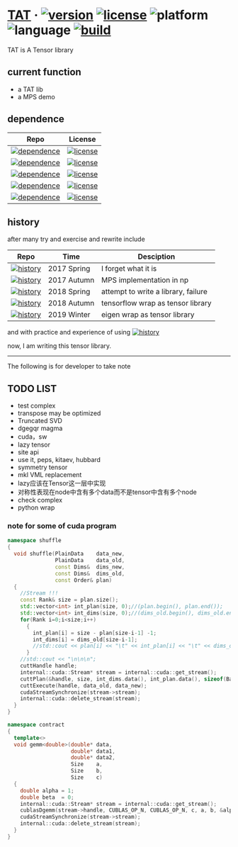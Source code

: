 # [TAT](https://github.com/hzhangxyz/TAT) &middot; [![version](https://img.shields.io/github/release/hzhangxyz/TAT.svg)](https://github.com/hzhangxyz/TAT/releases/latest) [![license](https://img.shields.io/github/license/hzhangxyz/TAT.svg)](https://github.com/hzhangxyz/TAT/blob/TAT/LICENSE) ![platform](https://img.shields.io/badge/platform-linux-brightgreen.svg) ![language](https://img.shields.io/badge/language-c++-yellow.svg) [![build](https://travis-ci.com/hzhangxyz/TAT.svg?branch=TAT)](https://travis-ci.com/hzhangxyz/TAT)

TAT is A Tensor library

## current function
- a TAT lib
- a MPS demo

## dependence

| Repo                                                                                                           | License                                                                                                                                     |
|----------------------------------------------------------------------------------------------------------------|---------------------------------------------------------------------------------------------------------------------------------------------|
| [![dependence](https://img.shields.io/badge/Taywee-args-blue.svg)](https://github.com/Taywee/args)             | [![license](https://img.shields.io/github/license/Taywee/args.svg)](https://github.com/Taywee/args/blob/master/LICENSE)                     |
| [![dependence](https://img.shields.io/badge/springer13-hptt-blue.svg)](https://github.com/springer13/hptt)     | [![license](https://img.shields.io/github/license/springer13/hptt.svg)](https://github.com/springer13/hptt/blob/master/LICENSE.txt)         |
| [![dependence](https://img.shields.io/badge/agauniyal-rang-blue.svg)](https://github.com/agauniyal/rang)       | [![license](https://img.shields.io/github/license/agauniyal/rang.svg)](https://github.com/agauniyal/rang/blob/master/LICENSE)               |
| [![dependence](https://img.shields.io/badge/jemalloc-jemalloc-blue.svg)](https://github.com/jemalloc/jemalloc) | [![license](https://img.shields.io/github/license/jemalloc/jemalloc.svg)](https://github.com/jemalloc/jemalloc/blob/dev/COPYING)            |
| [![dependence](https://img.shields.io/badge/intel-mkl-blue.svg)](https://software.intel.com/en-us/mkl)         | [![license](https://img.shields.io/badge/license-ISSL-red.svg)](https://software.intel.com/en-us/license/intel-simplified-software-license) |

## history
after many try and exercise and rewrite include

| Repo                                                                                                            | Time        | Desciption                          |
|-----------------------------------------------------------------------------------------------------------------|-------------|-------------------------------------|
| [![history](https://img.shields.io/badge/Tencer-c-red.svg)](https://github.com/hzhangxyz/Tencer)                | 2017 Spring | I forget what it is                 |
| [![history](https://img.shields.io/badge/MPS-np/tf-red.svg)](https://github.com/Aaaaaaaah/MPS)                  | 2017 Autumn | MPS implementation in np            |
| [![history](https://img.shields.io/badge/SquareLattice-np-red.svg)](https://github.com/Aaaaaaaah/SquareLattice) | 2018 Spring | attempt to write a library, failure |
| [![history](https://img.shields.io/badge/tnsp-np/tf-red.svg)](https://github.com/hzhangxyz/tnsp)                | 2018 Autumn | tensorflow wrap as tensor library   |
| [![history](https://img.shields.io/badge/TNC-Eigen-red.svg)](https://github.com/hzhangxyz/TNC)                  | 2019 Winter | eigen wrap as tensor library        |

and with practice and experience of using [![history](https://img.shields.io/badge/TNSP-Fortran-blue.svg)](https://arxiv.org/pdf/1708.00136.pdf)

now, I am writing this tensor library.

---
The following is for developer to take note

## TODO LIST
- test complex
- transpose may be optimized
- Truncated SVD
- dgegqr magma
- cuda，sw
- lazy tensor
- site api
- use it, peps, kitaev, hubbard
- symmetry tensor
- mkl VML replacement
- lazy应该在Tensor这一层中实现
- 对称性表现在node中含有多个data而不是tensor中含有多个node
- check complex
- python wrap

### note for some of cuda program
```c++
namespace shuffle
{
  void shuffle(PlainData    data_new,
               PlainData    data_old,
               const Dims&  dims_new,
               const Dims&  dims_old,
               const Order& plan)
  {
    //Stream !!!
    const Rank& size = plan.size();
    std::vector<int> int_plan(size, 0);//(plan.begin(), plan.end());
    std::vector<int> int_dims(size, 0);//(dims_old.begin(), dims_old.end());
    for(Rank i=0;i<size;i++)
      {
        int_plan[i] = size - plan[size-i-1] -1;
        int_dims[i] = dims_old[size-i-1];
        //std::cout << plan[i] << "\t" << int_plan[i] << "\t" << dims_old[i] << "\t" << int_dims[i] << "\n";
      }
    //std::cout << "\n\n\n";
    cuttHandle handle;
    internal::cuda::Stream* stream = internal::cuda::get_stream();
    cuttPlan(&handle, size, int_dims.data(), int_plan.data(), sizeof(Base), stream->stream);
    cuttExecute(handle, data_old, data_new);
    cudaStreamSynchronize(stream->stream);
    internal::cuda::delete_stream(stream);
  }
}

namespace contract
{
  template<>
  void gemm<double>(double* data,
                    double* data1,
                    double* data2,
                    Size    a,
                    Size    b,
                    Size    c)
  {
    double alpha = 1;
    double beta  = 0;
    internal::cuda::Stream* stream = internal::cuda::get_stream();
    cublasDgemm(stream->handle, CUBLAS_OP_N, CUBLAS_OP_N, c, a, b, &alpha, data2, c, data1, b, &beta, data, c);
    cudaStreamSynchronize(stream->stream);
    internal::cuda::delete_stream(stream);
  }
}
```
